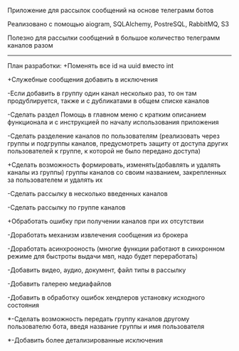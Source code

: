 Приложение для рассылок сообщений на основе телеграмм ботов

Реализовано с помощью aiogram, SQLAlchemy, PostreSQL, RabbitMQ, S3

Полезно для рассылки сообщений в большое количество телеграмм каналов разом

______________________________________________________________________________
План разработки:
+Поменять все id на uuid вместо int

+Служебные сообщения добавить в исключения

-Если добавить в группу один канал несколько раз, то он там продублируется, также и с
дубликатами в общем списке каналов

-Сделать раздел Помощь в главном меню с кратким описанием функционала и с инструкцией по началу
использования приложения

-Сделать разделение каналов по пользователям (реализовать через группы и подгруппы каналов,
предусмотреть защиту от доступа других пользователей к группе, к которой не было передано доступа)

+Сделать возможность формировать, изменять(добавлять и удалять каналы из группы)
группы каналов со своим названием, закрепленных за пользователем и удалять их


-Сделать рассылку в несколько введенных каналов

-Сделать рассылку по группе каналов

+Обработать ошибку при получении каналов при их отсутствии

-Доработать механизм извлечения сообщения из брокера

-Доработать асинхрооность (многие функции работают в синхронном режиме для быстроты выдачи мвп, надо
будет переработать)

-Добавить видео, аудио, документ, файл типы в рассылку

-Добавить галерею медиафайлов

-Добавить в обработку ошибок хендлеров установку исходного состояния

*-Сделать возможность передать группу каналов другому пользователю бота, введя название
группы и имя пользователя

*-Добавить более детализированные исключения


